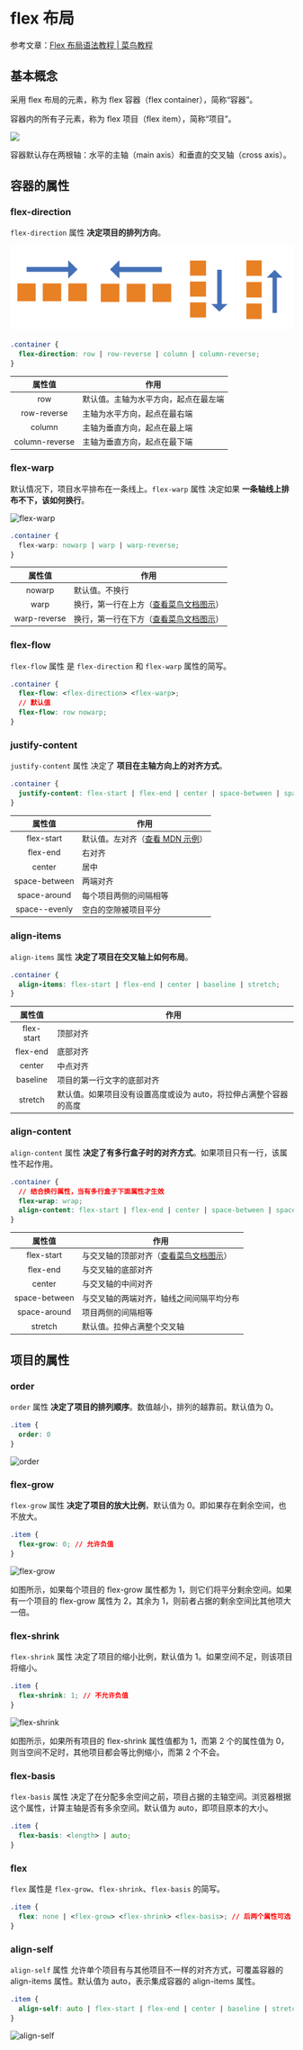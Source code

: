 # flex 布局

参考文章：[Flex 布局语法教程 | 菜鸟教程](https://www.runoob.com/w3cnote/flex-grammar.html)



## 基本概念

采用 flex 布局的元素，称为 flex 容器（flex container），简称“容器”。

容器内的所有子元素，称为 flex 项目（flex item），简称“项目”。

<img src="https://www.runoob.com/wp-content/uploads/2015/07/3791e575c48b3698be6a94ae1dbff79d.png" style="display:block;margin:auto;"/>

容器默认存在两根轴：水平的主轴（main axis）和垂直的交叉轴（cross axis）。



## 容器的属性

### flex-direction

`flex-direction` 属性 **决定项目的排列方向**。

![flex-direction](.\assets\flex-direction.png)

```css
.container {
  flex-direction: row | row-reverse | column | column-reverse;
}
```

|     属性值     | 作用                                 |
| :------------: | ------------------------------------ |
|      row       | 默认值。主轴为水平方向，起点在最左端 |
|  row-reverse   | 主轴为水平方向，起点在最右端         |
|     column     | 主轴为垂直方向，起点在最上端         |
| column-reverse | 主轴为垂直方向，起点在最下端         |

### flex-warp

默认情况下，项目水平排布在一条线上。`flex-warp` 属性 决定如果 **一条轴线上排布不下，该如何换行**。

<img src="https://www.runoob.com/wp-content/uploads/2015/07/903d5b7df55779c03f2687a7d4d6bcea.png" alt="flex-warp" />

```css
.container {
  flex-warp: nowarp | warp | warp-reverse;
}
```

|    属性值    | 作用                                                         |
| :----------: | ------------------------------------------------------------ |
|    nowarp    | 默认值。不换行                                               |
|     warp     | 换行，第一行在上方（[查看菜鸟文档图示](https://www.runoob.com/wp-content/uploads/2015/07/3c6b3c8b8fe5e26bca6fb57538cf72d9.jpg)） |
| warp-reverse | 换行，第一行在下方（[查看菜鸟文档图示](https://www.runoob.com/wp-content/uploads/2015/07/fb4cf2bab8b6b744b64f6d7a99cd577c.jpg)） |

### flex-flow

`flex-flow` 属性 是 `flex-direction` 和 `flex-warp` 属性的简写。

```css
.container {
  flex-flow: <flex-direction> <flex-warp>;
  // 默认值
  flex-flow: row nowarp;
}
```



### justify-content

`justify-content` 属性 决定了 **项目在主轴方向上的对齐方式**。

```css
.container {
  justify-content: flex-start | flex-end | center | space-between | space-around | space-evenly;
}
```

|    属性值     | 作用                                                         |
| :-----------: | ------------------------------------------------------------ |
|  flex-start   | 默认值。左对齐（[查看 MDN 示例](https://developer.mozilla.org/zh-CN/docs/Web/CSS/justify-content#%E7%BB%93%E6%9E%9C)） |
|   flex-end    | 右对齐                                                       |
|    center     | 居中                                                         |
| space-between | 两端对齐                                                     |
| space-around  | 每个项目两侧的间隔相等                                       |
| space--evenly | 空白的空隙被项目平分                                         |



### align-items

`align-items` 属性 **决定了项目在交叉轴上如何布局**。

```css
.container {
  align-items: flex-start | flex-end | center | baseline | stretch;
}
```

|   属性值   | 作用                                                         |
| :--------: | ------------------------------------------------------------ |
| flex-start | 顶部对齐                                                     |
|  flex-end  | 底部对齐                                                     |
|   center   | 中点对齐                                                     |
|  baseline  | 项目的第一行文字的底部对齐                                   |
|  stretch   | 默认值。如果项目没有设置高度或设为 auto，将拉伸占满整个容器的高度 |



### align-content

`align-content` 属性 **决定了有多行盒子时的对齐方式**。如果项目只有一行，该属性不起作用。

```css
.container {
  // 结合换行属性，当有多行盒子下面属性才生效
  flex-wrap: wrap;
  align-content: flex-start | flex-end | center | space-between | space-around | stretch;
}
```

|    属性值     | 作用                                                         |
| :-----------: | ------------------------------------------------------------ |
|  flex-start   | 与交叉轴的顶部对齐（[查看菜鸟文档图示](https://www.runoob.com/wp-content/uploads/2015/07/f10918ccb8a13247c9d47715a2bd2c33.png)） |
|   flex-end    | 与交叉轴的底部对齐                                           |
|    center     | 与交叉轴的中间对齐                                           |
| space-between | 与交叉轴的两端对齐，轴线之间间隔平均分布                     |
| space-around  | 项目两侧的间隔相等                                           |
|    stretch    | 默认值。拉伸占满整个交叉轴                                   |



## 项目的属性

### order

`order` 属性 **决定了项目的排列顺序**。数值越小，排列的越靠前。默认值为 0。

```css
.item {
  order: 0
}
```

<img src="https://www.runoob.com/wp-content/uploads/2015/07/59e399c72daafcfcc20ede36bf32f266.png" alt="order" />

### flex-grow

`flex-grow` 属性 **决定了项目的放大比例**，默认值为 0。即如果存在剩余空间，也不放大。

```css
.item {
  flex-grow: 0; // 允许负值
}
```

![flex-grow](https://www.runoob.com/wp-content/uploads/2015/07/f41c08bb35962ed79e7686f735d6cd78.png)

如图所示，如果每个项目的 flex-grow 属性都为 1，则它们将平分剩余空间。如果有一个项目的 flex-grow 属性为 2，其余为 1，则前者占据的剩余空间比其他项大一倍。



### flex-shrink

`flex-shrink` 属性 决定了项目的缩小比例，默认值为 1。如果空间不足，则该项目将缩小。

```css
.item {
  flex-shrink: 1; // 不允许负值
}
```

![flex-shrink](https://www.runoob.com/wp-content/uploads/2015/07/240d3e960043a729bb3ff5e34987904f.jpg)

如图所示，如果所有项目的 flex-shrink 属性值都为 1，而第 2 个的属性值为 0，则当空间不足时，其他项目都会等比例缩小，而第 2 个不会。



### flex-basis

`flex-basis` 属性 决定了在分配多余空间之前，项目占据的主轴空间。浏览器根据这个属性，计算主轴是否有多余空间。默认值为 auto，即项目原本的大小。

```css
.item {
  flex-basis: <length> | auto;
}
```



### flex

`flex` 属性是 `flex-grow`、`flex-shrink`、`flex-basis` 的简写。

```css
.item {
  flex: none | <flex-grow> <flex-shrink> <flex-basis>; // 后两个属性可选
}
```



### align-self

`align-self` 属性 允许单个项目有与其他项目不一样的对齐方式，可覆盖容器的 align-items  属性。默认值为 auto，表示集成容器的 align-items 属性。

```css
.item {
  align-self: auto | flex-start | flex-end | center | baseline | stretch;
}
```

![align-self](https://www.runoob.com/wp-content/uploads/2015/07/55b19171b8b6b9487d717bf2ecbba6de.png)
